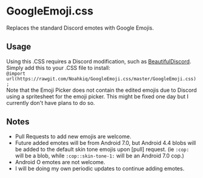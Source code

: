 # GoogleEmoji.css  
Replaces the standard Discord emotes with Google Emojis.

## Usage  
Using this .CSS requires a Discord modification, such as [BeautifulDiscord](https://github.com/leovoel/BeautifulDiscord). Simply add this to your .CSS file to install:  
`@import url(https://rawgit.com/Noahkiq/GoogleEmoji.css/master/GoogleEmoji.css);`  
Note that the Emoji Picker does not contain the edited emojis due to Discord using a spritesheet for the emoji picker. This might be fixed one day but I currently don't have plans to do so.

## Notes
- Pull Requests to add new emojis are welcome.  
- Future added emotes will be from Android 7.0, but Android 4.4 blobs will be added to the default skin tone emojis upon [pull] request. (ie `:cop:` will be a blob, while `:cop::skin-tone-1:` will be an Android 7.0 cop.)  
- Android O emotes are not welcome.  
- I will be doing my own periodic updates to continue adding emotes.
